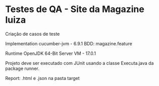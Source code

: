 # Testes de QA - Site da Magazine luiza

Criação de casos de teste

Implementation	cucumber-jvm - 6.9.1
BDD: magazine.feature

Runtime	OpenJDK 64-Bit Server VM - 17.0.1

Projeto deve ser executado com JUnit usando a classe Executa.java da package runner.

Report: .html  e .json na pasta target
